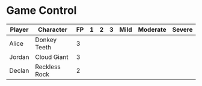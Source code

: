 # Game Control

| **Player** | **Character** | FP | 1 | 2 | 3 | Mild | Moderate | Severe |
|------------|---------------|----|---|---|---|------|----------|--------|
| Alice      | Donkey Teeth  | 3  |   |   |   |      |          |        |
| Jordan     | Cloud Giant   | 3  |   |   |   |      |          |        |
| Declan     | Reckless Rock | 2  |   |   |   |      |          |        |

